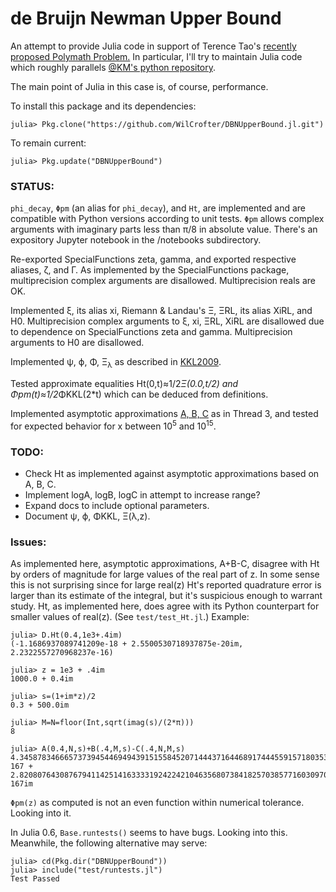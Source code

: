 # de Bruijn Newman Upper Bound

An attempt to provide Julia code in support of Terence Tao's [recently proposed Polymath Problem.](http://michaelnielsen.org/polymath1/index.php?title=De_Bruijn-Newman_constant) In particular, I'll try to maintain Julia code which roughly parallels [@KM's python repository](https://github.com/km-git-acc/dbn_upper_bound).

The main point of Julia in this case is, of course, performance.

To install this package and its dependencies:

```
julia> Pkg.clone("https://github.com/WilCrofter/DBNUpperBound.jl.git")
```
To remain current:
```
julia> Pkg.update("DBNUpperBound")
```

### STATUS:

`phi_decay`, `Φpm` (an alias for `phi_decay`), and `Ht`, are implemented and are compatible with Python versions according to unit tests. `Φpm` allows complex arguments with imaginary parts less than π/8 in absolute value. There's an expository Jupyter notebook in the /notebooks subdirectory.

Re-exported SpecialFunctions zeta, gamma, and exported respective aliases, ζ, and Γ. As implemented by the SpecialFunctions package, multiprecision complex arguments are disallowed. Multiprecision reals are OK.

Implemented ξ, its alias xi, Riemann & Landau's Ξ, ΞRL, its alias XiRL, and H0. Multiprecision complex arguments to ξ, xi, ΞRL, XiRL are disallowed due to dependence on SpecialFunctions zeta and gamma. Multiprecision arguments to H0 are disallowed.

Implemented ψ, ϕ, Φ, Ξ<sub>λ</sub> as described in [KKL2009](https://www.sciencedirect.com/science/article/pii/S0001870809001133).  

Tested approximate equalities Ht(0,t)≈1/2*Ξ(0.0,t/2) and Φpm(t)≈1/2*ΦKKL(2*t) which can be deduced from definitions.

Implemented asymptotic approximations [A, B, C](https://terrytao.wordpress.com/2018/02/12/polymath15-third-thread-computing-and-approximating-h_t/) as in Thread 3, and tested for expected behavior for x between 10<sup>5</sup> and 10<sup>15</sup>.

### TODO:

* Check Ht as implemented against asymptotic approximations based on A, B, C.
* Implement logA, logB, logC in attempt to increase range?
* Expand docs to include optional parameters.
* Document ψ, ϕ, ΦKKL, Ξ(λ,z).

### Issues:


As implemented here, asymptotic approximations, A+B-C, disagree with Ht by orders of magnitude for large values of the real part of z. In some sense this is not surprising since for large real(z) Ht's reported quadrature error is larger than its estimate of the integral, but it's suspicious enough to warrant study. Ht, as implemented here, does agree with its Python counterpart for smaller values of real(z). (See `test/test_Ht.jl`.) Example:
```
julia> D.Ht(0.4,1e3+.4im)
(-1.1686937089741209e-18 + 2.5500530718937875e-20im, 2.2322557270968237e-16)

julia> z = 1e3 + .4im
1000.0 + 0.4im

julia> s=(1+im*z)/2
0.3 + 500.0im

julia> M=N=floor(Int,sqrt(imag(s)/(2*π)))
8

julia> A(0.4,N,s)+B(.4,M,s)-C(.4,N,M,s)
4.345878346665737394544694943915155845207144437164468917444559157180353968548644e-167 + 2.820807643087679411425141633331924224210463568073841825703857716030970761075199e-167im
```

`Φpm(z)` as computed is not an even function within numerical tolerance. Looking into it.


In Julia 0.6, `Base.runtests()` seems to have bugs. Looking into this. Meanwhile, the following alternative may serve:

```
julia> cd(Pkg.dir("DBNUpperBound"))
julia> include("test/runtests.jl")
Test Passed
```